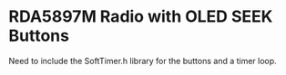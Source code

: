 # RDA5897M Radio with OLED SEEK Buttons
Need to include the SoftTimer.h library for the buttons and a timer loop.  

